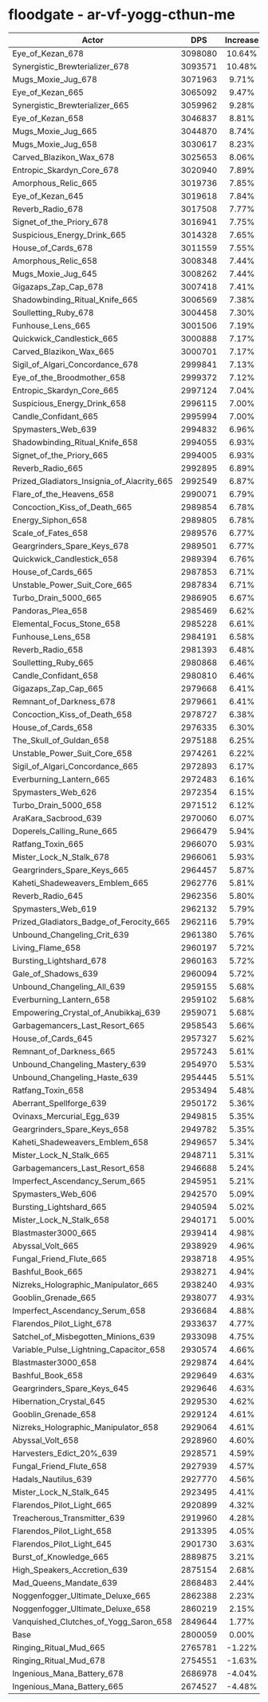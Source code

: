 # floodgate - ar-vf-yogg-cthun-me
| Actor | DPS | Increase |
|---|:---:|:---:|
|Eye_of_Kezan_678|3098080|10.64%|
|Synergistic_Brewterializer_678|3093571|10.48%|
|Mugs_Moxie_Jug_678|3071963|9.71%|
|Eye_of_Kezan_665|3065092|9.47%|
|Synergistic_Brewterializer_665|3059962|9.28%|
|Eye_of_Kezan_658|3046837|8.81%|
|Mugs_Moxie_Jug_665|3044870|8.74%|
|Mugs_Moxie_Jug_658|3030617|8.23%|
|Carved_Blazikon_Wax_678|3025653|8.06%|
|Entropic_Skardyn_Core_678|3020940|7.89%|
|Amorphous_Relic_665|3019736|7.85%|
|Eye_of_Kezan_645|3019618|7.84%|
|Reverb_Radio_678|3017508|7.77%|
|Signet_of_the_Priory_678|3016941|7.75%|
|Suspicious_Energy_Drink_665|3014328|7.65%|
|House_of_Cards_678|3011559|7.55%|
|Amorphous_Relic_658|3008348|7.44%|
|Mugs_Moxie_Jug_645|3008262|7.44%|
|Gigazaps_Zap_Cap_678|3007418|7.41%|
|Shadowbinding_Ritual_Knife_665|3006569|7.38%|
|Soulletting_Ruby_678|3004458|7.30%|
|Funhouse_Lens_665|3001506|7.19%|
|Quickwick_Candlestick_665|3000888|7.17%|
|Carved_Blazikon_Wax_665|3000701|7.17%|
|Sigil_of_Algari_Concordance_678|2999841|7.13%|
|Eye_of_the_Broodmother_658|2999372|7.12%|
|Entropic_Skardyn_Core_665|2997124|7.04%|
|Suspicious_Energy_Drink_658|2996115|7.00%|
|Candle_Confidant_665|2995994|7.00%|
|Spymasters_Web_639|2994832|6.96%|
|Shadowbinding_Ritual_Knife_658|2994055|6.93%|
|Signet_of_the_Priory_665|2994005|6.93%|
|Reverb_Radio_665|2992895|6.89%|
|Prized_Gladiators_Insignia_of_Alacrity_665|2992549|6.87%|
|Flare_of_the_Heavens_658|2990071|6.79%|
|Concoction_Kiss_of_Death_665|2989854|6.78%|
|Energy_Siphon_658|2989805|6.78%|
|Scale_of_Fates_658|2989576|6.77%|
|Geargrinders_Spare_Keys_678|2989501|6.77%|
|Quickwick_Candlestick_658|2989394|6.76%|
|House_of_Cards_665|2987853|6.71%|
|Unstable_Power_Suit_Core_665|2987834|6.71%|
|Turbo_Drain_5000_665|2986905|6.67%|
|Pandoras_Plea_658|2985469|6.62%|
|Elemental_Focus_Stone_658|2985228|6.61%|
|Funhouse_Lens_658|2984191|6.58%|
|Reverb_Radio_658|2981393|6.48%|
|Soulletting_Ruby_665|2980868|6.46%|
|Candle_Confidant_658|2980810|6.46%|
|Gigazaps_Zap_Cap_665|2979668|6.41%|
|Remnant_of_Darkness_678|2979661|6.41%|
|Concoction_Kiss_of_Death_658|2978727|6.38%|
|House_of_Cards_658|2976335|6.30%|
|The_Skull_of_Guldan_658|2975188|6.25%|
|Unstable_Power_Suit_Core_658|2974261|6.22%|
|Sigil_of_Algari_Concordance_665|2972893|6.17%|
|Everburning_Lantern_665|2972483|6.16%|
|Spymasters_Web_626|2972354|6.15%|
|Turbo_Drain_5000_658|2971512|6.12%|
|AraKara_Sacbrood_639|2970060|6.07%|
|Doperels_Calling_Rune_665|2966479|5.94%|
|Ratfang_Toxin_665|2966070|5.93%|
|Mister_Lock_N_Stalk_678|2966061|5.93%|
|Geargrinders_Spare_Keys_665|2964457|5.87%|
|Kaheti_Shadeweavers_Emblem_665|2962776|5.81%|
|Reverb_Radio_645|2962356|5.80%|
|Spymasters_Web_619|2962132|5.79%|
|Prized_Gladiators_Badge_of_Ferocity_665|2962116|5.79%|
|Unbound_Changeling_Crit_639|2961380|5.76%|
|Living_Flame_658|2960197|5.72%|
|Bursting_Lightshard_678|2960163|5.72%|
|Gale_of_Shadows_639|2960094|5.72%|
|Unbound_Changeling_All_639|2959155|5.68%|
|Everburning_Lantern_658|2959102|5.68%|
|Empowering_Crystal_of_Anubikkaj_639|2959071|5.68%|
|Garbagemancers_Last_Resort_665|2958543|5.66%|
|House_of_Cards_645|2957327|5.62%|
|Remnant_of_Darkness_665|2957243|5.61%|
|Unbound_Changeling_Mastery_639|2954970|5.53%|
|Unbound_Changeling_Haste_639|2954445|5.51%|
|Ratfang_Toxin_658|2953494|5.48%|
|Aberrant_Spellforge_639|2950172|5.36%|
|Ovinaxs_Mercurial_Egg_639|2949815|5.35%|
|Geargrinders_Spare_Keys_658|2949782|5.35%|
|Kaheti_Shadeweavers_Emblem_658|2949657|5.34%|
|Mister_Lock_N_Stalk_665|2948711|5.31%|
|Garbagemancers_Last_Resort_658|2946688|5.24%|
|Imperfect_Ascendancy_Serum_665|2945951|5.21%|
|Spymasters_Web_606|2942570|5.09%|
|Bursting_Lightshard_665|2940594|5.02%|
|Mister_Lock_N_Stalk_658|2940171|5.00%|
|Blastmaster3000_665|2939414|4.98%|
|Abyssal_Volt_665|2938929|4.96%|
|Fungal_Friend_Flute_665|2938718|4.95%|
|Bashful_Book_665|2938271|4.94%|
|Nizreks_Holographic_Manipulator_665|2938240|4.93%|
|Gooblin_Grenade_665|2938077|4.93%|
|Imperfect_Ascendancy_Serum_658|2936684|4.88%|
|Flarendos_Pilot_Light_678|2933637|4.77%|
|Satchel_of_Misbegotten_Minions_639|2933098|4.75%|
|Variable_Pulse_Lightning_Capacitor_658|2930574|4.66%|
|Blastmaster3000_658|2929874|4.64%|
|Bashful_Book_658|2929649|4.63%|
|Geargrinders_Spare_Keys_645|2929646|4.63%|
|Hibernation_Crystal_645|2929530|4.62%|
|Gooblin_Grenade_658|2929124|4.61%|
|Nizreks_Holographic_Manipulator_658|2929064|4.61%|
|Abyssal_Volt_658|2928960|4.60%|
|Harvesters_Edict_20%_639|2928571|4.59%|
|Fungal_Friend_Flute_658|2927939|4.57%|
|Hadals_Nautilus_639|2927770|4.56%|
|Mister_Lock_N_Stalk_645|2923495|4.41%|
|Flarendos_Pilot_Light_665|2920899|4.32%|
|Treacherous_Transmitter_639|2919960|4.28%|
|Flarendos_Pilot_Light_658|2913395|4.05%|
|Flarendos_Pilot_Light_645|2901730|3.63%|
|Burst_of_Knowledge_665|2889875|3.21%|
|High_Speakers_Accretion_639|2875154|2.68%|
|Mad_Queens_Mandate_639|2868483|2.44%|
|Noggenfogger_Ultimate_Deluxe_665|2862388|2.23%|
|Noggenfogger_Ultimate_Deluxe_658|2860219|2.15%|
|Vanquished_Clutches_of_Yogg_Saron_658|2849644|1.77%|
|Base|2800059|0.00%|
|Ringing_Ritual_Mud_665|2765781|-1.22%|
|Ringing_Ritual_Mud_678|2754551|-1.63%|
|Ingenious_Mana_Battery_678|2686978|-4.04%|
|Ingenious_Mana_Battery_665|2674527|-4.48%|
